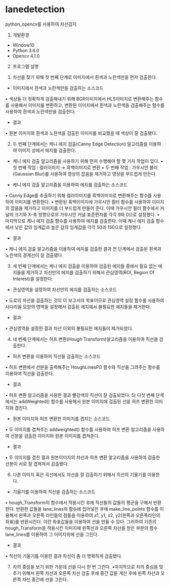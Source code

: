 # lanedetection
python_opencv를 사용하여 차선감지
1. 개발환경
 - Window10
 - Python 3.6.0
 - Opencv 4.1.0

2. 프로그램 설명
1) 차선을 찾기 위해 첫 번째 단계로 이미지에서 흰색과 노란색만을 먼저 검출한다.
- 이미지에서 흰색과 노란색만을 검출하는 소스코드

• 색상을 더 정확하게 검출해내기 위해 BGR이미지에서 HLS이미지로 변환해주는 
함수를 사용해서 이미지를 변환하고, 변환된 이미지에서 흰색과 노란색을 검출해주는 함수를 사용하여 흰색과 노란색만을 검출한다.

- 결과

• 원본 이미지와 흰색과 노란색을 검출한 이미지를 비교했을 때 색상이 잘 검출됐다.

2) 두 번째 단계에서는 케니 에지 검출(Canny Edge Detection) 알고리즘을 이용하여 
이미지 상에서 에지를 검출한다.
- 케니 에지 검출 알고리즘을 사용하기 위해 먼저 수행해야 할 몇 가지 작업이 있다.
• 첫 번째 작업 : 컬러이미지 → 흑백이미지로 변환
• 두 번째 작업 : 가우시안 블러(Gaussian Blur)를 사용하여 영상의 잡음을 제거하고 
영상을 부드럽게 만든다.

- 케니 에지 검출 알고리즘을 이용하여 에지를 검출하는 소스코드

• Canny Edge를 추출하기 위해 컬러이미지를 흑백이미지로 변환해주는 함수를 
사용하여 이미지를 변환한다.
• 변환된 흑백이미지에 가우시안 필터 함수를 사용하여 이미지의 잡음을 제거하고 
이미지를 더 부드럽게 만들어 준다. 이때 가우시안 필터 함수에서 커널의 크기와 X-축 방향으로의 가우시안 커널 표준편차를 각각 9와 0으로 설정했다.
• 마지막으로 케니 에지 검출 함수를 사용하여 에지를 검출한다. 이때 케니 에지 검출 
함수에서 낮은 값의 임계값과 높은 값의 임계값을 각각 50과 150으로 설정했다.
- 결과

• 케니 에지 검출 알고리즘을 이용하여 에지를 검출한 결과 전 단계에서 검출된 
흰색과 노란색의 경계선이 잘 검출됐다.

3) 세 번째 단계에서는 케니 에지 검출을 이용하여 검출된 에지들 중에서 필요 없는 
에지들을 제거하고 차선만의 에지를 검출하기 위해서 관심영역(ROI, Region Of Interest)을 설정한다.
- 관심영역을 설정하여 차선만의 에지를 검출하는 소스코드

• 도로의 차선을 검출하는 것이 이 보고서의 목표이므로 관심영역 설정 함수를 
사용하여 사다리꼴 모양의 영역을 설정해서 검출된 에지에서 불필요한 에지들을 제거한다.

- 결과

• 관심영역을 설정한 결과 차선 이외의 불필요한 에지들이 제거되었다.

4) 네 번째 단계에서는 허프 변환(Hough Transform)알고리즘을 이용하여 직선을 검출한다.
- 허프 변환을 이용하여 직선을 검출하는 소스코드

• 허프 변환에서 선분을 출력해주는 HoughLinesP() 함수와 직선을 그려주는 함수를 
이용하여 직선을 검출한다.

- 결과

• 허프 변환 알고리즘을 사용한 결과 빨강색의 직선이 잘 검출되었다.
5) 다섯 번째 단계에서는 addWeighted() 함수를 사용해서 원본 이미지에 검출된 선을 
허프 변환한 이미지와 겹친다.
- 원본 이미지와 허프 변환한 이미지를 겹치는 소스코드

• 두 이미지를 겹쳐주는 addweighted() 함수를 사용하여 허프 변환 알고리즘을 
사용하여 선분을 검출한 이미지와 원본 이미지를 겹쳐준다.
- 결과

• 두 이미지를 겹친 결과 원본이미지의 차선과 허프 변환 알고리즘을 사용하여 
검출한 선분이 서로 잘 겹쳐져서 검출됐다.

6) 다른 이미지 혹은 곡선에서도 차선을 잘 검출하기 위해서 직선의 기울기를 이용한다.
- 기울기를 이용하여 직선을 검출하는 소스코드

• hough_Transform의 함수에서 적용시킨 후에 직선들의 값들의 평균을 구해서 반환한다. 반환한 값들을 lane_lines의 함수에 집어넣은 후에 make_line_points 함수를 이용해서 왼쪽과 오른쪽 라인들의 점들을 이용하여 x1, y1, x2, y2(왼쪽과 오른쪽라인의 좌표)를 반환시킨다. 이런 좌표값들을 이용하여 선을 만들 수 있다. 
그러하여 기존의 hough_Transform을 적용시킨 이미지에 왼쪽선과 오른쪽 차선을 받은 부분의 함수 lane_lines를 이용하여 그 이미지위에 선을 그린다.

- 결과

• 직선의 기울기를 이용한 결과 차선이 좀 더 명확하게 검출됐다.


7) 차의 중심을 보기 위한 가운데 선을 다시 한 번 그린다.
•마지막으로 차의 중심을 맞추기 위해서 왼쪽 차선과 오른쪽 차선 검출 후에 중간 값을 계산 후에 왼쪽 차선과 오른쪽 차선 중간에 선을 그린다.
